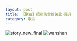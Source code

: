 ```yaml
---
layout: post
title: 【歌曲】把悲伤留给彼此·陈升
category: 歌曲
---
```

![story_new_final](http://rdr022gcy.hd-bkt.clouddn.com/img/story_new_final_0322.png)
![wanshan](http://rdr022gcy.hd-bkt.clouddn.com/img/wanshan.png)